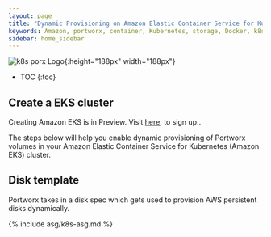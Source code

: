 ```yaml
---
layout: page
title: "Dynamic Provisioning on Amazon Elastic Container Service for Kubernetes (Amazon EKS)"
keywords: Amazon, portworx, container, Kubernetes, storage, Docker, k8s, pv, persistent disk, eks
sidebar: home_sidebar
---
```


![k8s porx Logo](/images/k8s-porx.png){:height="188px" width="188px"}

* TOC
{:toc}


## Create a EKS cluster

Creating Amazon EKS is in Preview. Visit [here](https://aws.amazon.com/eks/), to sign up..

The steps below will help you enable dynamic provisioning of Portworx volumes in your Amazon Elastic Container Service for Kubernetes (Amazon EKS) cluster.

## Disk template
Portworx takes in a disk spec which gets used to provision AWS persistent disks dynamically.

{% include asg/k8s-asg.md %}

